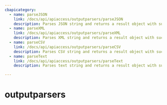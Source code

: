 ```yaml
---
cbapicategory:
  - name: parseJSON
    link: /docs/api/apiaccess/outputparsers/parseJSON
    description: Parses JSON string and returns a result object with success flag and parsed data or error.
  - name: parseXML
    link: /docs/api/apiaccess/outputparsers/parseXML
    description: Parses XML string and returns a result object with success flag and parsed data.
  - name: parseCSV
    link: /docs/api/apiaccess/outputparsers/parseCSV
    description: Parses CSV string and returns a result object with success flag and parsed array of objects.
  - name: parseText
    link: /docs/api/apiaccess/outputparsers/parseText
    description: Parses text string and returns a result object with success flag and parsed lines array.

---
```

# outputparsers
<CBAPICategory />
